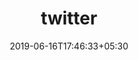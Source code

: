 ---
title: "twitter"
date: 2019-06-16T17:46:33+05:30
type: "organisations"
org_name: "Probot"
repo_desc: "A repository to compose tweets together using twitter-together"
repo_link: https://github.com/probot/twitter


---